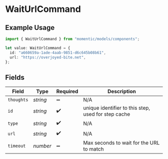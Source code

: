 # WaitUrlCommand

## Example Usage

```typescript
import { WaitUrlCommand } from "momentic/models/components";

let value: WaitUrlCommand = {
  id: "a660659a-1ade-4aab-9851-d6c645b08b61",
  url: "https://overjoyed-bite.net",
};
```

## Fields

| Field                                               | Type                                                | Required                                            | Description                                         |
| --------------------------------------------------- | --------------------------------------------------- | --------------------------------------------------- | --------------------------------------------------- |
| `thoughts`                                          | *string*                                            | :heavy_minus_sign:                                  | N/A                                                 |
| `id`                                                | *string*                                            | :heavy_check_mark:                                  | unique identifier to this step, used for step cache |
| `type`                                              | *string*                                            | :heavy_check_mark:                                  | N/A                                                 |
| `url`                                               | *string*                                            | :heavy_check_mark:                                  | N/A                                                 |
| `timeout`                                           | *number*                                            | :heavy_minus_sign:                                  | Max seconds to wait for the URL to match            |